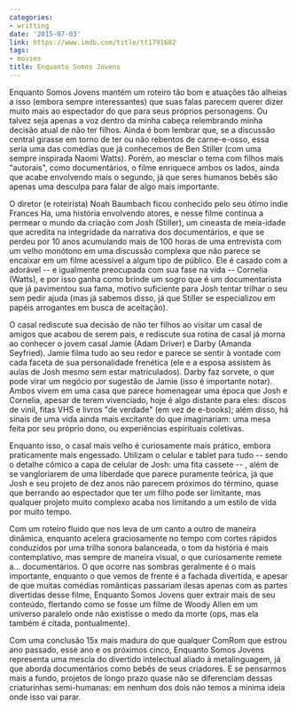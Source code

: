```yaml
---
categories:
- writting
date: '2015-07-03'
link: https://www.imdb.com/title/tt1791682
tags:
- movies
title: Enquanto Somos Jovens
---
```


Enquanto Somos Jovens mantém um roteiro tão bom e atuações tão alheias a isso (embora sempre interessantes) que suas falas parecem querer dizer muito mais ao espectador do que para seus próprios personagens. Ou talvez seja apenas a voz dentro da minha cabeça relembrando minha decisão atual de não ter filhos. Ainda é bom lembrar que, se a discussão central girasse em torno de ter ou não rebentos de carne-e-osso, essa seria uma das comédias que já conhecemos de Ben Stiller (com uma sempre inspirada Naomi Watts). Porém, ao mesclar o tema com filhos mais "autorais", como documentários, o filme enriquece ambos os lados, ainda que acabe envolvendo mais o segundo, já que seres humanos bebês são apenas uma desculpa para falar de algo mais importante.

O diretor (e roteirista) Noah Baumbach ficou conhecido pelo seu ótimo indie Frances Ha, uma história envolvendo atores, e nesse filme continua a permear o mundo da criação com Josh (Stiller), um cineasta de meia-idade que acredita na integridade da narrativa dos documentários, e que se perdeu por 10 anos acumulando mais de 100 horas de uma entrevista com um velho monótono em uma discussão complexa que não parece se encaixar em um filme acessível a algum tipo de público. Ele é casado com a adorável -- e igualmente preocupada com sua fase na vida -- Cornelia (Watts), e por isso ganha como brinde um sogro que é um documentarista que já pavimentou sua fama, motivo suficiente para Josh tentar trilhar o seu sem pedir ajuda (mas já sabemos disso, já que Stiller se especializou em papéis arrogantes em busca de aceitação). 

O casal rediscute sua decisão de não ter filhos ao visitar um casal de amigos que acabou de serem pais, e rediscute sua rotina de casal já morna ao conhecer o jovem casal Jamie (Adam Driver) e Darby (Amanda Seyfried). Jamie filma tudo ao seu redor e parece se sentir à vontade com cada faceta de sua personalidade frenética (ele e a esposa assistem às aulas de Josh mesmo sem estar matriculados). Darby faz sorvete, o que pode virar um negócio por sugestão de Jamie (isso é importante notar). Ambos vivem em uma casa que parece homenagear uma época que Josh e Cornelia, apesar de terem vivenciado, hoje é algo distante para eles: discos de vinil, fitas VHS e livros "de verdade" (em vez de e-books); além disso, há sinais de uma vida ainda mais excitante do que imaginariam: uma mesa feita por seu próprio dono, ou experiências espirituais coletivas.

Enquanto isso, o casal mais velho é curiosamente mais prático, embora praticamente mais engessado. Utilizam o celular e tablet para tudo -- sendo o detalhe cômico a capa de celular de Josh: uma fita cassete -- , além de se vangloriarem de uma liberdade que parece puramente teórica, já que Josh e seu projeto de dez anos não parecem próximos do término, quase que berrando ao espectador que ter um filho pode ser limitante, mas qualquer projeto muito complexo acaba nos limitando a um estilo de vida por muito tempo.

Com um roteiro fluido que nos leva de um canto a outro de maneira dinâmica, enquanto acelera graciosamente no tempo com cortes rápidos conduzidos por uma trilha sonora balanceada, o tom da história é mais contemplativo, mas sempre de maneira visual, o que curiosamente remete a... documentários. O que ocorre nas sombras geralmente é o mais importante, enquanto o que vemos de frente é a fachada divertida, e apesar de que muitas comédias românticas passariam ilesas apenas com as partes divertidas desse filme, Enquanto Somos Jovens quer extrair mais de seu conteúdo, flertando como se fosse um filme de Woody Allen em um universo paralelo onde não existisse o medo da morte (ops, mas ela também é citada, pontualmente).

Com uma conclusão 15x mais madura do que qualquer ComRom que estrou ano passado, esse ano e os próximos cinco, Enquanto Somos Jovens representa uma mescla do divertido intelectual aliado à metalinguagem, já que aborda documentários como bebês de seus criadores. E se pensarmos mais a fundo, projetos de longo prazo quase não se diferenciam dessas criaturinhas semi-humanas: em nenhum dos dois não temos a mínima ideia onde isso vai parar.

